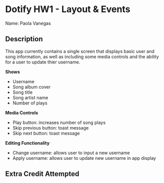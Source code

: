 # Dotify HW1 - Layout & Events
Name: Paola Vanegas

## Description
This app currently contains a single screen that displays basic user and song information, as well as including some media controls and the ability for a user to update thier username. 

**Shows**
- Username
- Song album cover
- Song title 
- Song artist name
- Number of plays 

**Media Controls**
- Play button: increases number of song plays
- Skip previous button: toast message 
- Skip next button: toast message

**Editing Functionality**
- Change username: allows user to input a new username 
- Apply username: allows user to update new username in app display

## Extra Credit Attempted

